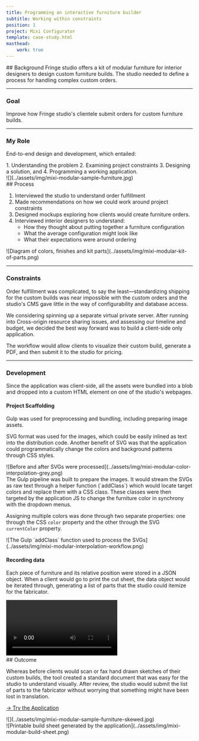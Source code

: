 ```yaml
---
title: Programming an interactive furniture builder
subtitle: Working within constraints
position: 1
project: Mixi Configurator
template: case-study.html
masthead:
    work: true
---
```


<section class="grid indenter:3/5 flip-top:kid border-top:3px border-accent:cyan">
## Background
Fringe studio offers a kit of modular furniture for interior designers to design custom furniture builds. The studio needed to define a process for handling complex custom orders.

---

### Goal 
Improve how Fringe studio's clientele submit orders for custom furniture builds.

---

### My Role 
 
End-to-end design and development, which entailed:

<div class='subgrid split-lists' data-tab='1'>
1. Understanding the problem
2. Examining project constraints
3. Designing a solution, and
4. Programming a working application.
</div>

<div class="subgrid" data-tab="0">
![](../assets/img/mixi-modular-sample-furniture.jpg)
</div>
</section>

<section class="grid indenter:3/2/4 split-lists flip-top:kid border-top:3px border-accent:magenta">
## Process
 
1. Interviewed the studio to understand order fulfillment
1. Made recommendations on how we could work around project constraints
1. Designed mockups exploring how clients would create furniture orders.
1. Interviewed interior designers to understand:
    - How they thought about putting together a furniture configuration
    - What the average configuration might look like
    - What their expectations were around ordering

<div class="bkg:grey  pano" data-tab='0'>
![Diagram of colors, finishes and kit parts](../assets/img/mixi-modular-kit-of-parts.png)
</div>

---

### Constraints 
 
Order fulfillment was complicated, to say the least—standardizing shipping for the custom builds was near impossible with the custom orders and the studio's CMS gave little in the way of configurability and database access.

We considering spinning up a separate virtual private server. After running into Cross-origin resource sharing issues, and assessing our timeline and budget, we decided the best way forward was to build a client-side only application.

The workflow would allow clients to visualize their custom build, generate a PDF, and then submit it to the studio for pricing. 

--- 

### Development 
 
Since the application was client-side, all the assets were bundled into a blob and dropped into a custom HTML element on one of the studio's webpages.

 

#### Project Scaffolding
Gulp was used for preprocessing and bundling, including preparing image assets.

SVG format was used for the images, which could be easily inlined as text into the distribution code. Another benefit of SVG was that the application could programmatically change the colors and background patterns through CSS styles.

 
<div class='left-third'>
![Before and after SVGs were processed](../assets/img/mixi-modular-color-interpolation-grey.png)
</div>

<div class='left-third align-self:end'>
The Gulp pipeline was built to prepare the images. It would stream the SVGs as raw text through a helper function (`addClass`) which would locate target colors and replace them with a CSS class. These classes were then targeted by the application JS to change the furniture color in synchrony with the dropdown menus.

Assigning multiple colors was done through two separate properties: one through the CSS `color` property and the other through the SVG `currentColor` property.
</div>

<div class="cinch-up">
![The Gulp `addClass` function used to process the SVGs](../assets/img/mixi-modular-interpolation-workflow.png)
</div>
 
#### Recording data 
Each piece of furniture and its relative position were stored in a JSON object. When a client would go to print the cut sheet, the data object would be iterated through, generating a list of parts that the studio could itemize for the fabricator.

<div class="bkg:grey pano" data-tab='0'>
<video autoplay playsinline loop>
  <source src="/assets/video/mixi-modular-configurator-demo.mp4" type="video/mp4">
</video>
</div>

</section>

<section class="grid indenter:3/5 flip-top:kid border-top:3px border-accent:yellow">
## Outcome 
 
Whereas before clients would scan or fax hand drawn sketches of their custom builds, the tool created a standard document that was easy for the studio to understand visually. After review, the studio would submit the list of parts to the fabricator without worrying that something might have been lost in translation.

<div>
<p class="h4 font:regular border padding:size3 margin-top:size3 display:inline-block text-align:center">
  <a href="https://xavier.valarino.com/fringe-studio/" >
    <span class="border-bottom:white"
	  aria-hidden="true">
	  →
    </span>
    Try the Application
  </a>
</p>
</div>

<div class="padding-stack">
![](../assets/img/mixi-modular-sample-furniture-skewed.jpg)
</div>

<div class="border:img half margin-top:size3 cinch-up" data-tab="0" >
![Printable build sheet generated by the application](../assets/img/mixi-modular-build-sheet.png)
</div>


</section>
